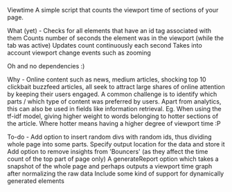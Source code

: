 Viewtime
A simple script that counts the viewport time of sections of your page.

What (yet) - 
Checks for all elements that have an id tag associated with them
Counts number of seconds the element was in the viewport (while the tab was active)
Updates count continuously each second
Takes into account viewport change events such as zooming

Oh and no dependencies :)



Why - 
Online content such as news, medium articles, shocking top 10 clickbait buzzfeed articles, all seek to attract large shares of online attention by keeping their users engaged. A common challenge
is to identify which parts / which type of content was preferred by users.
Apart from analytics, this can also be used in fields like information retrieval. Eg. When using the tf-idf model, giving higher weight to words belonging to hotter sections of the article. Where hotter means having a higher degree of viewport time :P

To-do -
Add option to insert random divs with random ids, thus dividing whole page into some parts.
Specify output location for the data and store it
Add option to remove insights from 'Bouncers' (as they affect the time count of the top part of page only)
A generateReport option which takes a snapshot of the whole page and perhaps outputs a viewport time graph after normalizing the raw data
Include some kind of support for dynamically generated elements